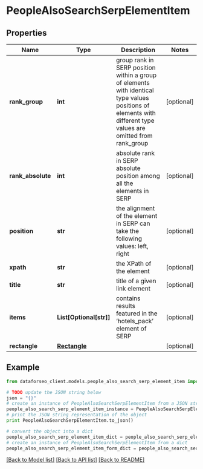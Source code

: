 # PeopleAlsoSearchSerpElementItem


## Properties

Name | Type | Description | Notes
------------ | ------------- | ------------- | -------------
**rank_group** | **int** | group rank in SERP position within a group of elements with identical type values positions of elements with different type values are omitted from rank_group | [optional] 
**rank_absolute** | **int** | absolute rank in SERP absolute position among all the elements in SERP | [optional] 
**position** | **str** | the alignment of the element in SERP can take the following values: left, right | [optional] 
**xpath** | **str** | the XPath of the element | [optional] 
**title** | **str** | title of a given link element | [optional] 
**items** | **List[Optional[str]]** | contains results featured in the ‘hotels_pack’ element of SERP | [optional] 
**rectangle** | [**Rectangle**](Rectangle.md) |  | [optional] 

## Example

```python
from dataforseo_client.models.people_also_search_serp_element_item import PeopleAlsoSearchSerpElementItem

# TODO update the JSON string below
json = "{}"
# create an instance of PeopleAlsoSearchSerpElementItem from a JSON string
people_also_search_serp_element_item_instance = PeopleAlsoSearchSerpElementItem.from_json(json)
# print the JSON string representation of the object
print PeopleAlsoSearchSerpElementItem.to_json()

# convert the object into a dict
people_also_search_serp_element_item_dict = people_also_search_serp_element_item_instance.to_dict()
# create an instance of PeopleAlsoSearchSerpElementItem from a dict
people_also_search_serp_element_item_form_dict = people_also_search_serp_element_item.from_dict(people_also_search_serp_element_item_dict)
```
[[Back to Model list]](../README.md#documentation-for-models) [[Back to API list]](../README.md#documentation-for-api-endpoints) [[Back to README]](../README.md)


